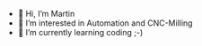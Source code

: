 - 👋 Hi, I’m Martin
- 👀 I’m interested in Automation and CNC-Milling
- 🌱 I’m currently learning coding ;-)

<!---
MartinDatron/MartinDatron is a ✨ special ✨ repository because its `README.md` (this file) appears on your GitHub profile.
You can click the Preview link to take a look at your changes.
--->
